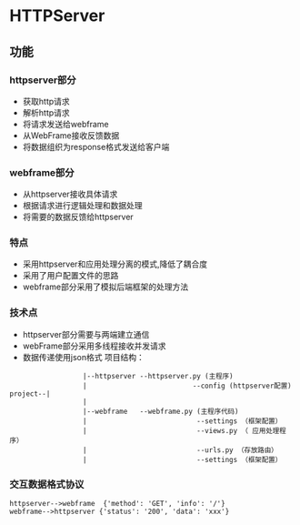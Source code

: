 # HTTPServer
## 功能 
### httpserver部分
* 获取http请求 
* 解析http请求
* 将请求发送给webframe
* 从WebFrame接收反馈数据
* 将数据组织为response格式发送给客户端
### webframe部分
* 从httpserver接收具体请求
* 根据请求进行逻辑处理和数据处理
* 将需要的数据反馈给httpserver
### 特点 
* 采用httpserver和应用处理分离的模式,降低了耦合度
* 采用了用户配置文件的思路
* webframe部分采用了模拟后端框架的处理方法
### 技术点
* httpserver部分需要与两端建立通信
* webFrame部分采用多线程接收并发请求
* 数据传递使用json格式
项目结构： 
```
                  |--httpserver --httpserver.py (主程序)      
                  |                          --config (httpserver配置)   
project--|
                  |
                  |--webframe   --webframe.py (主程序代码)
                  |                           --settings （框架配置）
                  |                           --views.py （ 应用处理程序） 
                  |                           --urls.py （存放路由）
                  |                           --settings （框架配置）
```
### 交互数据格式协议
```
httpserver-->webframe  {'method': 'GET', 'info': '/'}
webframe-->httpserver {'status': '200', 'data': 'xxx'}
```
